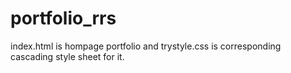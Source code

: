 # portfolio_rrs

index.html is hompage portfolio and trystyle.css is corresponding cascading style sheet for it.
